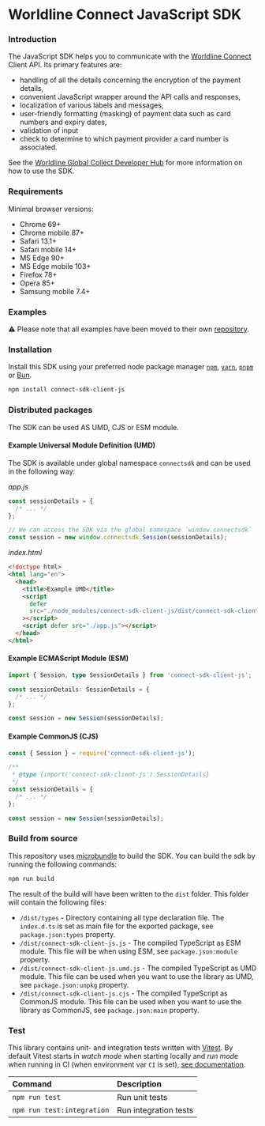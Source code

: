 # Worldline Connect JavaScript SDK

### Introduction

The JavaScript SDK helps you to communicate with the [Worldline Connect](https://docs.connect.worldline-solutions.com/) Client API. Its primary features are:

- handling of all the details concerning the encryption of the payment details,
- convenient JavaScript wrapper around the API calls and responses,
- localization of various labels and messages,
- user-friendly formatting (masking) of payment data such as card numbers and expiry dates,
- validation of input
- check to determine to which payment provider a card number is associated.

See the [Worldline Global Collect Developer Hub](https://docs.connect.worldline-solutions.com/documentation/sdk/mobile/javascript/) for more information on how to use the SDK.

### Requirements

 Minimal browser versions:

- Chrome 69+
- Chrome mobile 87+
- Safari 13.1+
- Safari mobile 14+
- MS Edge 90+
- MS Edge mobile 103+
- Firefox 78+
- Opera 85+
- Samsung mobile 7.4+

### Examples

⚠ Please note that all examples have been moved to their own [repository](https://github.com/Worldline-Global-Collect/connect-sdk-client-js-example).

### Installation

Install this SDK using your preferred node package manager [`npm`](https://www.npmjs.com), [`yarn`](https://yarnpkg.com), [`pnpm`](https://pnpm.io) or [Bun](https://bun.sh/package-manager).

```bash
npm install connect-sdk-client-js
```

### Distributed packages

The SDK can be used AS UMD, CJS or ESM module.

#### Example Universal Module Definition (UMD)

The SDK is available under global namespace `connectsdk` and can be used in the following way:

_app.js_

```js
const sessionDetails = {
  /* ... */
};

// We can access the SDK via the global namespace `window.connectsdk`
const session = new window.connectsdk.Session(sessionDetails);
```

_index.html_

```html
<!doctype html>
<html lang="en">
  <head>
    <title>Example UMD</title>
    <script
      defer
      src="./node_modules/connect-sdk-client-js/dist/connect-sdk-client-js.umd.js"
    ></script>
    <script defer src="./app.js"></script>
  </head>
</html>
```

#### Example ECMAScript Module (ESM)

```ts
import { Session, type SessionDetails } from 'connect-sdk-client-js';

const sessionDetails: SessionDetails = {
  /* ... */
};

const session = new Session(sessionDetails);
```

#### Example CommonJS (CJS)

```js
const { Session } = require('connect-sdk-client-js');

/**
 * @type {import('connect-sdk-client-js').SessionDetails}
 */
const sessionDetails = {
  /* ... */
};

const session = new Session(sessionDetails);
```

### Build from source

This repository uses [microbundle](https://github.com/developit/microbundle) to build the SDK.
You can build the sdk by running the following commands:

```bash
npm run build
```

The result of the build will have been written to the `dist` folder. This folder will contain the following files:

- `/dist/types` - Directory containing all type declaration file. The `index.d.ts` is set as main file for the exported package, see `package.json:types` property.
- `/dist/connect-sdk-client-js.js` - The compiled TypeScript as ESM module. This file will be when using ESM, see `package.json:module` property.
- `/dist/connect-sdk-client-js.umd.js` - The compiled TypeScript as UMD module. This file can be used when you want to use the library as UMD, see `package.json:unpkg` property.
- `/dist/connect-sdk-client-js.cjs` - The compiled TypeScript as CommonJS module. This file can be used when you want to use the library as CommonJS, see `package.json:main` property.

### Test

This library contains unit- and integration tests written with [Vitest](https://vitest.dev).
By default Vitest starts in _watch mode_ when starting locally and _run mode_ when running in CI (when environment var `CI` is set), [see documentation](https://vitest.dev/guide/features.html#watch-mode).

| Command                    | Description           |
|:---------------------------|:----------------------|
| `npm run test`             | Run unit tests        |
| `npm run test:integration` | Run integration tests |
